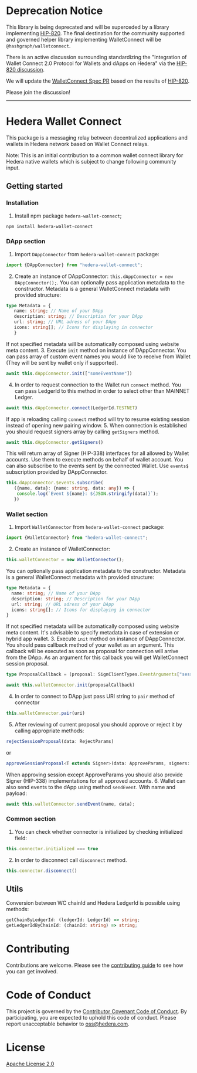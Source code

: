 # Deprecation Notice

This library is being deprecated and will be superceded by a library implementing
[HIP-820](https://github.com/hashgraph/hedera-improvement-proposal/pull/820/files). The final
destination for the community supported and governed helper library implementing WalletConnect
will be `@hashgraph/walletconnect`.

There is an active discussion surrounding standardizing the "Integration of Wallet Connect 2.0
Protocol for Wallets and dApps on Hedera" via the
[HIP-820 discussion](https://github.com/hashgraph/hedera-improvement-proposal/discussions/819).

We will update the
[WalletConnect Spec PR](https://github.com/WalletConnect/walletconnect-specs/pull/117) based on
the results of
[HIP-820](https://github.com/hashgraph/hedera-improvement-proposal/pull/820/files).

Please join the discussion!

---


# **Hedera Wallet Connect** 

This package is a messaging relay between decentralized applications and wallets in Hedera network based on Wallet Connect relays.

Note: This is an initial contribution to a common wallet connect library for Hedera native wallets which is subject to change following community input.

## Getting started

### Installation

1. Install npm package `hedera-wallet-connect`;
```bash
npm install hedera-wallet-connect
```

### DApp section

1. Import `DAppConnector` from `hedera-wallet-connect` package:
```typescript
import {DAppConnector} from "hedera-wallet-connect";
```
2. Create an instance of DAppConnector: `this.dAppConnector = new DAppConnector();`.
You can optionally pass application metadata to the constructor.
Metadata is a general WalletConnect metadata with provided structure:
```typescript
type Metadata = {
   name: string; // Name of your DApp
   description: string; // Description for your DApp
   url: string; // URL adress of your DApp
   icons: string[]; // Icons for displaying in connector
   }
```
If not specified metadata will be automatically composed using website meta content. 
3. Execute `init` method on instance of DAppConnector. You can pass array of custom event names you would like to receive from Wallet (They will be sent by wallet only if supported).
```typescript
await this.dAppConnector.init(["someEventName"])
```
4. In order to request connection to the Wallet run `connect` method. You can pass LedgerId to this method in order to select other than MAINNET Ledger.
```typescript
await this.dAppConnector.connect(LedgerId.TESTNET)
```
If app is reloading calling `connect` method will try to resume existing session instead of opening new pairing window.
5. When connection is established you should request signers array by calling `getSigners` method.
```typescript
await this.dAppConnector.getSigners()
```
This will return array of Signer (HIP-338) interfaces for all allowed by Wallet accounts.
Use them to execute methods on behalf of wallet account. 
You can also subscribe to the events sent by the connected Wallet. Use `events$` subscription provided by DAppConnector.
```typescript
this.dAppConnector.$events.subscribe(
   ({name, data}: {name: string, data: any}) => {
    console.log(`Event ${name}: ${JSON.stringify(data)}`);
   })
```

### Wallet section
1. Import `WalletConnector` from `hedera-wallet-connect` package:
```typescript
import {WalletConnector} from "hedera-wallet-connect";
```
2. Create an instance of WalletConnector: 
```typescript
this.walletConnector = new WalletConnector();
```
   You can optionally pass application metadata to the constructor.
   Metadata is a general WalletConnect metadata with provided structure:
```typescript
type Metadata = {
  name: string; // Name of your DApp
  description: string; // Description for your DApp
  url: string; // URL adress of your DApp
  icons: string[]; // Icons for displaying in connector
}
```
   If not specified metadata will be automatically composed using website meta content.
   It's advisable to specify metadata in case of extension or hybrid app wallet.
3. Execute `init` method on instance of DAppConnector. You should pass callback method of your wallet as an argument. 
This callback will be executed as soon as proposal for connection will arrive from the DApp. As an argument for this callback you will get WalletConnect session proposal.
```typescript
type ProposalCallback = (proposal: SignClientTypes.EventArguments["session_proposal"]) => Promise<void>;
```
```typescript
await this.walletConnector.init(proposalCallback)
```
4. In order to connect to DApp just pass URI string to `pair` method of connector
```typescript
this.walletConnector.pair(uri)
```
5. After reviewing of current proposal you should approve or reject it by calling appropriate methods:
```typescript
rejectSessionProposal(data: RejectParams)
```
or
```typescript
approveSessionProposal<T extends Signer>(data: ApproveParams, signers: T[])
```
   When approving session except ApproveParams you should also provide Signer (HIP-338) implementations for all approved accounts.
6. Wallet can also send events to the dApp using method `sendEvent`. With name and payload:
```typescript
await this.walletConnector.sendEvent(name, data);
```

### Common section
1. You can check whether connector is initialized by checking initialized field:
```typescript
this.connector.initialized === true
```
2. In order to disconnect call `disconnect` method.
```typescript
this.connector.disconnect()
```


## Utils

Conversion between WC chainId and Hedera LedgerId is possible using methods:
```typescript
getChainByLedgerId: (ledgerId: LedgerId) => string;
getLedgerIdByChainId: (chainId: string) => string;
```

# Contributing

Contributions are welcome. Please see the
[contributing guide](https://github.com/hashgraph/.github/blob/main/CONTRIBUTING.md)
to see how you can get involved.

# Code of Conduct

This project is governed by the
[Contributor Covenant Code of Conduct](https://github.com/hashgraph/.github/blob/main/CODE_OF_CONDUCT.md). By
participating, you are expected to uphold this code of conduct. Please report unacceptable behavior
to [oss@hedera.com](mailto:oss@hedera.com).

# License

[Apache License 2.0](LICENSE)
